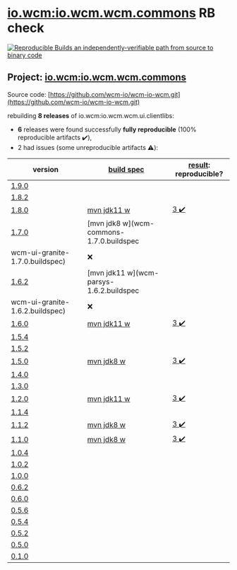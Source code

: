 [io.wcm:io.wcm.wcm.commons](https://search.maven.org/artifact/io.wcm/io.wcm.wcm.commons/) RB check
=======

[![Reproducible Builds](https://reproducible-builds.org/images/logos/rb.svg) an independently-verifiable path from source to binary code](https://reproducible-builds.org/)

## Project: [io.wcm:io.wcm.wcm.commons](https://search.maven.org/artifact/io.wcm/io.wcm.wcm.commons/)

Source code: [https://github.com/wcm-io/wcm-io-wcm.git](https://github.com/wcm-io/wcm-io-wcm.git)

rebuilding **8 releases** of io.wcm:io.wcm.wcm.ui.clientlibs:
- **6** releases were found successfully **fully reproducible** (100% reproducible artifacts :heavy_check_mark:),
- 2 had issues (some unreproducible artifacts :warning:):

| version | [build spec](BUILDSPEC.md) | [result](https://reproducible-builds.org/docs/jvm/): reproducible? |
| -- | --------- | ------ |
| [1.9.0](https://search.maven.org/artifact/io.wcm.tooling.commons/io.wcm.tooling.commons.content-package-builder/1.9.0/pom) | | |
| [1.8.2](https://search.maven.org/artifact/io.wcm.tooling.commons/io.wcm.tooling.commons.content-package-builder/1.8.2/pom) | | |
| [1.8.0](https://search.maven.org/artifact/io.wcm/io.wcm.wcm.commons/1.8.0/pom) | [mvn jdk11 w](wcm-commons-1.8.0.buildspec) | [3 :heavy_check_mark: ](io.wcm.wcm.commons-1.8.0.buildcompare) |
| [1.7.0](https://search.maven.org/artifact/io.wcm/io.wcm.wcm.commons/1.7.0/pom) | [mvn jdk8 w](wcm-commons-1.7.0.buildspec
wcm-ui-granite-1.7.0.buildspec) | :x: |
| [1.6.2](https://search.maven.org/artifact/io.wcm/io.wcm.wcm.parsys/1.6.2/pom) | [mvn jdk11 w](wcm-parsys-1.6.2.buildspec
wcm-ui-granite-1.6.2.buildspec) | :x: |
| [1.6.0](https://search.maven.org/artifact/io.wcm/io.wcm.wcm.parsys/1.6.0/pom) | [mvn jdk11 w](wcm-parsys-1.6.0.buildspec) | [3 :heavy_check_mark: ](io.wcm.wcm.parsys-1.6.0.buildcompare) |
| [1.5.4](https://search.maven.org/artifact/io.wcm/io.wcm.wcm.parsys/1.5.4/pom) | | |
| [1.5.2](https://search.maven.org/artifact/io.wcm/io.wcm.wcm.parsys/1.5.2/pom) | | |
| [1.5.0](https://search.maven.org/artifact/io.wcm/io.wcm.wcm.parsys/1.5.0/pom) | [mvn jdk8 w](wcm-parsys-1.5.0.buildspec) | [3 :heavy_check_mark: ](io.wcm.wcm.parsys-1.5.0.buildcompare) |
| [1.4.0](https://search.maven.org/artifact/io.wcm/io.wcm.wcm.parsys/1.4.0/pom) | | |
| [1.3.0](https://search.maven.org/artifact/io.wcm/io.wcm.wcm.parsys/1.3.0/pom) | | |
| [1.2.0](https://search.maven.org/artifact/io.wcm/io.wcm.wcm.ui.clientlibs/1.2.0/pom) | [mvn jdk11 w](wcm-ui-clientlibs-1.2.0.buildspec) | [3 :heavy_check_mark: ](io.wcm.wcm.ui.clientlibs-1.2.0.buildcompare) |
| [1.1.4](https://search.maven.org/artifact/io.wcm/io.wcm.wcm.ui.clientlibs/1.1.4/pom) | | |
| [1.1.2](https://search.maven.org/artifact/io.wcm/io.wcm.wcm.ui.clientlibs/1.1.2/pom) | [mvn jdk8 w](wcm-ui-clientlibs-1.1.2.buildspec) | [3 :heavy_check_mark: ](io.wcm.wcm.ui.clientlibs-1.1.2.buildcompare) |
| [1.1.0](https://search.maven.org/artifact/io.wcm/io.wcm.wcm.ui.clientlibs/1.1.0/pom) | [mvn jdk8 w](wcm-ui-clientlibs-1.1.0.buildspec) | [3 :heavy_check_mark: ](io.wcm.wcm.ui.clientlibs-1.1.0.buildcompare) |
| [1.0.4](https://search.maven.org/artifact/io.wcm/io.wcm.wcm.ui.clientlibs/1.0.4/pom) | | |
| [1.0.2](https://search.maven.org/artifact/io.wcm/io.wcm.wcm.ui.clientlibs/1.0.2/pom) | | |
| [1.0.0](https://search.maven.org/artifact/io.wcm/io.wcm.wcm.ui.clientlibs/1.0.0/pom) | | |
| [0.6.2](https://search.maven.org/artifact/io.wcm/io.wcm.wcm.ui.clientlibs/0.6.2/pom) | | |
| [0.6.0](https://search.maven.org/artifact/io.wcm/io.wcm.wcm.ui.clientlibs/0.6.0/pom) | | |
| [0.5.6](https://search.maven.org/artifact/io.wcm/io.wcm.wcm.ui.clientlibs/0.5.6/pom) | | |
| [0.5.4](https://search.maven.org/artifact/io.wcm/io.wcm.wcm.ui.clientlibs/0.5.4/pom) | | |
| [0.5.2](https://search.maven.org/artifact/io.wcm/io.wcm.wcm.ui.clientlibs/0.5.2/pom) | | |
| [0.5.0](https://search.maven.org/artifact/io.wcm/io.wcm.wcm.ui.clientlibs/0.5.0/pom) | | |
| [0.1.0](https://search.maven.org/artifact/io.wcm/io.wcm.wcm.ui.clientlibs/0.1.0/pom) | | |
